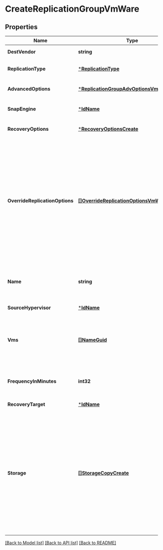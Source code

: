 # CreateReplicationGroupVmWare

## Properties
Name | Type | Description | Notes
------------ | ------------- | ------------- | -------------
**DestVendor** | **string** |  | [default to null]
**ReplicationType** | [***ReplicationType**](ReplicationType.md) |  | [optional] [default to null]
**AdvancedOptions** | [***ReplicationGroupAdvOptionsVmWareCreate**](ReplicationGroupAdvOptionsVMWareCreate.md) |  | [optional] [default to null]
**SnapEngine** | [***IdName**](IdName.md) |  | [optional] [default to null]
**RecoveryOptions** | [***RecoveryOptionsCreate**](RecoveryOptionsCreate.md) |  | [optional] [default to null]
**OverrideReplicationOptions** | [**[]OverrideReplicationOptionsVmWareCreate**](OverrideReplicationOptionsVMWareCreate.md) | The replication options per instance, if provided, will override the replication options from the target. For the instances not in this list, the options are applied from the target. | [optional] [default to null]
**Name** | **string** | The name of the replication group being created | [default to null]
**SourceHypervisor** | [***IdName**](IdName.md) |  | [default to null]
**Vms** | [**[]NameGuid**](NameGUID.md) | A list of name and GUID of all the virtual machines that have to be replicated | [default to null]
**FrequencyInMinutes** | **int32** | The field denotes the frequency of replication. | [optional] [default to 240]
**RecoveryTarget** | [***IdName**](IdName.md) |  | [default to null]
**Storage** | [**[]StorageCopyCreate**](StorageCopyCreate.md) | The primary and an optional secondary storage that will be used for storing the source VM data for replication. The secondary storage if provided, will be the default source for replication. | [default to null]

[[Back to Model list]](../README.md#documentation-for-models) [[Back to API list]](../README.md#documentation-for-api-endpoints) [[Back to README]](../README.md)

